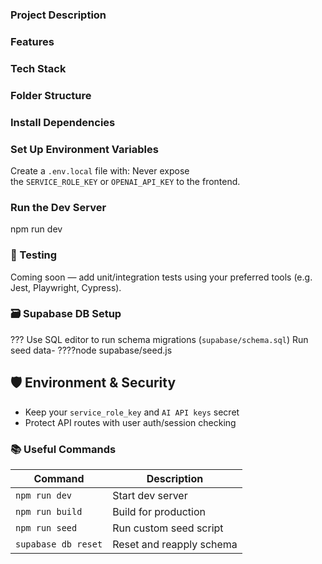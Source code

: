 
### Project Description

### Features

### Tech Stack

### Folder Structure

### Install Dependencies

### Set Up Environment Variables
Create a `.env.local` file with:
Never expose the `SERVICE_ROLE_KEY` or `OPENAI_API_KEY` to the frontend.

### Run the Dev Server
npm run dev

### 🧪 Testing

Coming soon — add unit/integration tests using your preferred tools (e.g. Jest, Playwright, Cypress).

### 🗃️ Supabase DB Setup
??? Use SQL editor to run schema migrations (`supabase/schema.sql`)
Run seed data- ????node supabase/seed.js

## 🛡️ Environment & Security

- Keep your `service_role_key` and `AI API keys` secret
- Protect API routes with user auth/session checking


### 📚 Useful Commands

| Command             | Description              |
| ------------------- | ------------------------ |
| `npm run dev`       | Start dev server         |
| `npm run build`     | Build for production     |
| `npm run seed`      | Run custom seed script   |
| `supabase db reset` | Reset and reapply schema |
